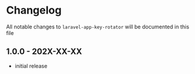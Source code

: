 # Changelog

All notable changes to `laravel-app-key-rotator` will be documented in this file

## 1.0.0 - 202X-XX-XX

- initial release
